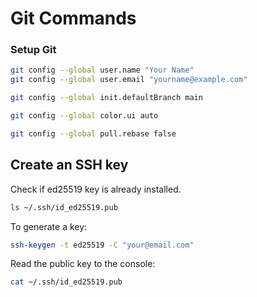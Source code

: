 # Git Commands

### Setup Git
```bash
git config --global user.name "Your Name"
git config --global user.email "yourname@example.com"
```
```bash
git config --global init.defaultBranch main
```

```bash
git config --global color.ui auto
```

```bash
git config --global pull.rebase false
```

## Create an SSH key

Check if ed25519 key is already installed.
```bash
ls ~/.ssh/id_ed25519.pub
```

To generate a key:
```bash
ssh-keygen -t ed25519 -C "your@email.com"
```

Read the public key to the console:
```bash
cat ~/.ssh/id_ed25519.pub
```

